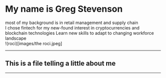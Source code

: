 # My name is Greg Stevenson <br/>
most of my background is in retail management and supply chain </br>
I chose fintech for my new-found interest in cryptocurrencies and blockchain technologies
Learn new skills to adapt to changing workforce landscape <br/>
!(roci)[images/the roci.jpeg]
___
##  This is a file telling a little about me<br/>
___
### 

